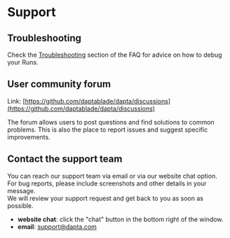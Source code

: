 # Support

## Troubleshooting

Check the [Troubleshooting](reference-FAQ-troubleshooting) section of the FAQ for advice on how to debug your Runs. 

## User community forum

Link: [https://github.com/daptablade/dapta/discussions](https://github.com/daptablade/dapta/discussions)

The forum allows users to post questions and find solutions to common problems. 
This is also the place to report issues and suggest specific improvements.  

## Contact the support team

You can reach our support team via email or via our website chat option. 
For bug reports, please include screenshots and other details in your message.  
We will review your support request and get back to you as soon as possible. 

* **website chat**: click the "chat" button in the bottom right of the window.   
* **email**: support@dapta.com